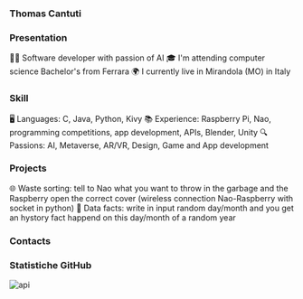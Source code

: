 ### **Thomas Cantuti**

<!--
**ThomasCantuti/ThomasCantuti** is a ✨ _special_ ✨ repository because its `README.md` (this file) appears on your GitHub profile.
-->

### Presentation
👨‍💻 Software developer with passion of AI
🎓 I'm attending computer science Bachelor's from Ferrara
🌍 I currently live in Mirandola (MO) in Italy

### Skill
🖥️ Languages: C, Java, Python, Kivy
📚 Experience: Raspberry Pi, Nao, programming competitions, app development, APIs, Blender, Unity
🔍 Passions: AI, Metaverse, AR/VR, Design, Game and App development 

### Projects
🌐 Waste sorting: tell to Nao what you want to throw in the garbage and the Raspberry open the correct cover (wireless connection Nao-Raspberry with socket in python)
🎲 Data facts: write in input random day/month and you get an hystory fact happend on this day/month of a random year

### Contacts


### Statistiche GitHub
![api](https://github.com/ThomasCantuti/ThomasCantuti/assets/96134266/250fad46-0440-4b84-bc5b-b5155db9bed2)
